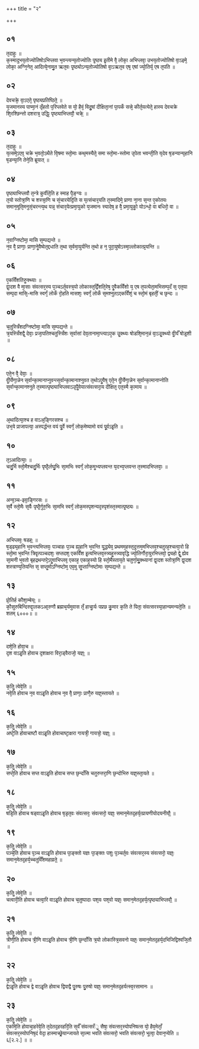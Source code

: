 +++
title = "२"

+++
## ०१
त᳘दाहुः ॥  
क᳘स्मादुभय᳘तोज्योतिषोऽभिप्लवा भ᳘वन्त्यन्य᳘तोज्योतिः पृ᳘ष्ठ्य इ᳘तीमे वै᳘ लोका᳘ अभिप्लवा᳘ उभय᳘तोज्योतिषो वा᳘ऽइमे᳘ लोका᳘ अग्नि᳘नेत᳘ आदित्ये᳘नामु᳘त ऋत᳘वः पृ᳘ष्ठ्योऽन्य᳘तोज्योतिषो वा᳘ऽऋत᳘व एष᳘ एषां ज्यो᳘तिर्य᳘ एष त᳘पति ॥  
## ०२
देवचक्रे᳘ वा᳘ऽएते᳘ पृष्ठ्यप्रतिष्ठिते᳟ ॥  
य᳘जमानस्य पाप्मा᳘नं तृँहतो प᳘रिप्लवेते स यो᳘ हैवं᳘ विदु᳘षां दीक्षिता᳘नां पा᳘पकँ सत्त्रे᳘ कीर्त᳘यत्येते᳘ हास्य देवचक्रे शि᳘रश्छिन्त्तो दशरात्र᳘ उद्धिः᳘ पृष्ठ्याभिप्लवौ᳘ चक्रे᳟ ॥  
## ०३
त᳘दाहुः ॥  
य᳘त्समे᳘ऽएव᳘ चक्रे भ᳘वतो᳘ऽथैते वि᳘षमा स्तो᳘माः कथ᳘मस्यैते᳘ समा स्तो᳘मा-स्तोमा उ᳘पेता भवन्ती᳘ति य᳘देव ष᳘डन्यान्य᳘हानि ष᳘डन्या᳘नि तेने᳘ति ब्रूयात् ॥  
## ०४
पृष्ठ्याभिप्लवौ त᳘न्त्रे कुर्वीते᳘ति ह स्माह पै᳘ङ्ग्यः ॥  
त᳘यो स्तोत्रा᳘णि च शस्त्रा᳘णि च सं᳘चारयेदि᳘ति स य᳘त्संचार᳘यति त᳘स्मादिमे᳘ प्राणा ना᳘ना स᳘न्त ए᳘कोतयः समान᳘मूति᳘मनुसं᳘चरन्त्य᳘थ यन्न᳘ संचार᳘येत्प्रमा᳘युको य᳘जमानः स्यादेष᳘ ह वै᳘ प्रमा᳘युकोॗ योऽन्धो᳘ वा बधिरो᳘ वा ॥  
## ०५
न᳘वाग्निष्टोमा᳘ मासि स᳘म्पद्यन्ते ॥  
न᳘व वै᳘ प्राणाः᳘ प्राणा᳘नेॗवैष्वेत᳘द्दधाति त᳘था स᳘र्वमा᳘युर्यन्ति त᳘थो ह न᳘ पुरा᳘युषोऽस्मा᳘ल्लोकात्प्र᳘यन्ति ॥  
## ०६
ए᳘कविँशतिरुॗक्थ्याः ॥  
द्वा᳘दश वै मा᳘साः संवत्सर᳘स्य प᳘ञ्चऽर्त᳘वस्त्र᳘यो लोकास्त᳘द्विँशति᳘रेष᳘ एॗवैकविँशो य᳘ एष त᳘पत्येता᳘मभिसम्प᳘दँ स᳘ एत᳘या सम्प᳘दा मासि᳘-मासि स्वर्गं᳘ लोकँ रो᳘हति मासशः᳘ स्वर्गं᳘ लोकँ स᳘मश्नुतऽएकविँशं᳘ च स्तो᳘मं बृहतीं᳘ च छ᳘न्दः ॥  
## ०७
च᳘तुस्त्रिँशदग्निष्टोमा᳘ मासि स᳘म्पद्यन्ते ॥  
त्र᳘यस्त्रिँशद्वै᳘ देवाः᳘ प्रजा᳘पतिश्चतुस्त्रिँशः स᳘र्वासां देव᳘तानामा᳘प्त्याऽए᳘क उॗक्थ्यः षोडशि᳘मान᳘न्नं वा᳘ऽउॗक्थ्यो वीॗर्यँ षोड᳟᳟शी ॥  
## ०८
एते᳘न वै᳘ देवाः᳘ ॥  
वीॗर्येणा᳘न्नेन स᳘र्वान्का᳘मानाप्नुवन्त्स᳘र्वान्का᳘मानाश्नुवत त᳘थोऽएॗवैष᳘ एते᳘न वीॗर्येणा᳘न्नेन स᳘र्वान्का᳘मानाप्नोति स᳘र्वान्का᳘मानश्नुते त᳘स्मात्पृष्ठ्याभिप्लवाऽउ᳘पैॗवेयात्संवत्सरा᳘य दीक्षित᳘ एत᳘स्मै का᳘माय ॥  
## ०९
अ᳘थादित्या᳘श्च ह वाऽअ᳘ङ्गिरसश्च ॥  
उभ᳘ये प्राजापत्या᳘ अस्पर्द्धन्त वयं पू᳘र्वे स्वर्गं᳘ लोक᳘मेष्यामो वयं पू᳘र्वऽइ᳘ति ॥  
## १०
त᳘ऽआदित्याः᳘ ॥  
चतु᳘र्भि स्तो᳘मैश्चतु᳘र्भिः पृष्ठै᳘र्लघु᳘भिः सा᳘मभिः स्वर्गं᳘ लोक᳘मॗभ्यप्लवन्त य᳘दभ्य᳘प्लवन्त त᳘स्मादभिप्लवाः᳘ ॥  
## ११
अन्व᳘ञ्च-इवा᳘ङ्गिरसः ॥  
स᳘र्वै स्तो᳘मैः स᳘र्वैः पृष्ठै᳘र्गुरु᳘भिः सा᳘मभि स्वर्गं᳘ लोक᳘मस्पृशन्यद᳘स्पृशंस्त᳘स्मात्पृ᳘ष्ठ्यः ॥  
## १२
अभिप्लवः᳘ षडहः᳟ ॥  
ष᳘ड्ढ्य᳘हानि भ᳘वन्त्यभिप्लवः᳘ पञ्चाहः प᳘ञ्च ह्य᳘हानि भ᳘वन्ति यॗद्ध्येव᳘ प्रथमम᳘हस्त᳘दुत्तम᳘मभिप्लव᳘श्चतुरह᳘श्चत्वा᳘रो हि स्तो᳘मा भ᳘वन्ति त्रिवृ᳘त्पञ्चदशः᳘ सप्तदश᳘ एकविँश इ᳘त्यभिप्लव᳘स्त्र्यहॗस्त्र्यावृद्धि ज्यो᳘तिर्गौरा᳘युरभिप्लवो᳘ द्व्यहो द्वेॗ ह्येव सा᳘मनी भ᳘वतो बृहद्रथन्तरे᳘ऽएॗवाभिप्लव᳘ एकाह᳘ एकाह᳘स्यो हि स्तो᳘मैस्ताय᳘ते चतुर्णा᳘मुॗक्थ्यानां द्वा᳘दश स्तोत्रा᳘णि द्वा᳘दश शस्त्राण्य᳘तियन्ति स᳘ सप्तॗमोऽग्निष्टोम᳘ एव᳘मु सॗप्ताग्निष्टोमाः स᳘म्पद्यन्ते ॥  
## १३
प्रो᳘तिर्ह कौशा᳘म्बेयः᳟ ॥  
कौ᳘सुरुबिन्दिरुद्दा᳘लकऽआ᳘रुणौ ब्रह्मच᳘र्यमुवास तँ᳘ हाचाॗर्यः पप्रछ कु᳘मार क᳘ति ते पिता᳘ संवत्सरस्या᳘हान्यमन्यते᳘ति ॥ शतम् ६०००॥ ॥
## १४
दशे᳘ति होवा᳘च ॥  
द᳘श वाऽइ᳘ति होवाच द᳘शाक्षरा विरा᳘ड्वैराजो᳘ यज्ञः᳟ ॥  
## १५
क᳘तिॗ त्वेवे᳘ति ॥  
नवे᳘ति होवाच न᳘व वाऽइ᳘ति होवाच न᳘व वै᳘ प्राणाः᳘ प्राणै᳘रु यज्ञ᳘स्तायते ॥  
## १६
क᳘तिॗ त्वेवे᳘ति ॥  
अष्टे᳘ति होवाचाष्टौ वाऽइ᳘ति होवाचाष्टा᳘क्षरा गायत्री᳘ गायत्रो᳘ यज्ञः᳟ ॥  
## १७
क᳘तिॗ त्वेवे᳘ति ॥  
सप्ते᳘ति होवाच सप्त वाऽइ᳘ति होवाच सप्त छ᳘न्दाँसि चतुरुत्तरा᳘णि छ᳘न्दोभिरु यज्ञ᳘स्ता᳘यते ॥  
## १८
क᳘तिॗ त्वेवे᳘ति ॥  
षडि᳘ति होवाच षड्वाऽइ᳘ति होवाच ष᳘डृत᳘वः संवत्सरः᳘ संवत्सरो᳘ यज्ञः᳘ समान᳘मेतद᳘हर्य᳘त्प्रायणीयोदयनीयौ᳟ ॥  
## १९
क᳘तिॗ त्वेवे᳘ति ॥  
पञ्चे᳘ति होवाच प᳘ञ्च वाऽइ᳘ति होवाच पा᳘ङ्क्तो यज्ञः पा᳘ङ्क्तः पशुः प᳘ञ्चर्त᳘वः संवत्सर᳘स्य संवत्सरो᳘ यज्ञः᳘ समान᳘मेतद᳘हर्य᳘च्चतुर्विँशमहाव्रते᳟ ॥  
## २०
क᳘तिॗ त्वेवे᳘ति ॥  
चत्वारी᳘ति होवाच चत्वा᳘रि वाऽइ᳘ति होवाच च᳘तुष्पादाः पश᳘वः पश᳘वो यज्ञः᳘ समान᳘मेतद᳘हर्य᳘त्पृष्ठ्याभिप्लवौ᳟ ॥  
## २१
क᳘तिॗ त्वेवे᳘ति ॥  
त्रीणी᳘ति होवाच त्री᳘णि वाऽइ᳘ति होवाच त्री᳘णि छ᳘न्दाँसि त्र᳘यो लोकास्त्रि᳘सवनो यज्ञः᳘ समान᳘मेतद᳘हर्य᳘दभिजिद्विश्वजि᳘तौ ॥  
## २२
क᳘तिॗ त्वेवे᳘ति ॥  
द्वेऽइ᳘ति होवाच द्वे वाऽइ᳘ति होवाच द्विपाद्वै पु᳘रुषः पु᳘रुषो यज्ञः᳘ समान᳘मेतद᳘हर्यत्स्व᳘रसामानः ॥  
## २३
क᳘तिॗ त्वेवे᳘ति ॥  
ए᳘कमि᳘ति होवाचा᳘हरेवे᳘ति त᳘देतद᳘हरहरि᳘ति स᳘र्वँ  संवत्सरँॗ सैषा᳘ संवत्सर᳘स्योपनिषत्स यो᳘ हैव᳘मेताँ᳘ संवत्सर᳘स्योपनिष᳘दं वेदा᳘ हास्माच्छ्रे᳘यान्जायते सा᳘त्मा भवति संवत्सरो᳘ भवति संवत्सरो᳘ भूत्वा᳘ देवान᳘प्येति ॥ ६[२.२.] ॥ ॥  
